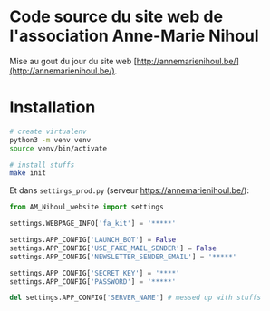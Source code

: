 # Code source du site web de l'association Anne-Marie Nihoul

Mise au gout du jour du site web [http://annemarienihoul.be/](http://annemarienihoul.be/).

# Installation

```bash
# create virtualenv
python3 -m venv venv
source venv/bin/activate

# install stuffs
make init
```

Et dans `settings_prod.py` (serveur <https://annemarienihoul.be/>):

```python
from AM_Nihoul_website import settings

settings.WEBPAGE_INFO['fa_kit'] = '*****'

settings.APP_CONFIG['LAUNCH_BOT'] = False
settings.APP_CONFIG['USE_FAKE_MAIL_SENDER'] = False
settings.APP_CONFIG['NEWSLETTER_SENDER_EMAIL'] = '*****'

settings.APP_CONFIG['SECRET_KEY'] = '****'
settings.APP_CONFIG['PASSWORD'] = '*****'

del settings.APP_CONFIG['SERVER_NAME'] # messed up with stuffs
```